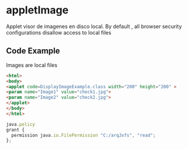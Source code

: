 appletImage
===========
Applet visor de imagenes en disco local.
By default , all browser security configurations disallow access to local files


## Code Example
Images are local files
```html
<html>
<body>
<applet code=DisplayImageExample.class width="200" height="200" >
<param name="Image1" value="check1.jpg">
<param name="Image2" value="check2.jpg">
</applet>
</body>
</html>
```
```javascript
java.policy
grant {
  permission java.io.FilePermission "C:/arqJxfs", "read";
};
```
